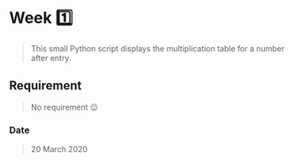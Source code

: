 # Week 1️⃣

> This small Python script displays the multiplication table for a number after entry.

## Requirement

> No requirement 😉

### Date

> 20 March 2020
